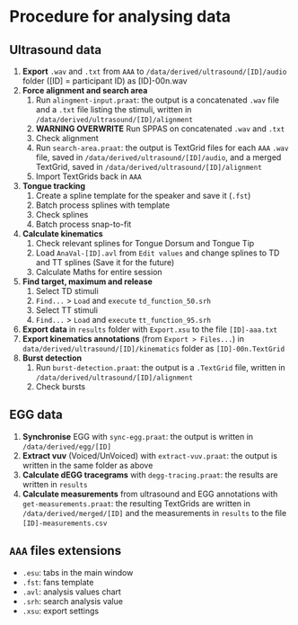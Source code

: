 # Procedure for analysing data

## Ultrasound data

1. **Export** `.wav` and `.txt` from `AAA` to `/data/derived/ultrasound/[ID]/audio` folder ([ID] = participant ID) as [ID]-00n.wav
1. **Force alignment and search area**
   1. Run `alingment-input.praat`: the output is a concatenated `.wav` file and a `.txt` file listing the stimuli, written in `/data/derived/ultrasound/[ID]/alignment`
   1. **WARNING OVERWRITE** Run SPPAS on concatenated `.wav` and `.txt`
   1. Check alignment
   1. Run `search-area.praat`: the output is TextGrid files for each `AAA` `.wav` file, saved in `/data/derived/ultrasound/[ID]/audio`, and a merged TextGrid, saved in `/data/derived/ultrasound/[ID]/alignment`
   1. Import TextGrids back in `AAA`
1. **Tongue tracking**
   1. Create a spline template for the speaker and save it (`.fst`)
   1. Batch process splines with template
   1. Check splines
   1. Batch process snap-to-fit
1. **Calculate kinematics**
   1. Check relevant splines for Tongue Dorsum and Tongue Tip
   1. Load `AnaVal-[ID].avl` from `Edit values` and change splines to TD and TT splines (Save it for the future)
   1. Calculate Maths for entire session
1. **Find target, maximum and release**
   1. Select TD stimuli
   1. `Find...` > `Load` and `execute` `td_function_50.srh`
   1. Select TT stimuli
   1. `Find...` > `Load` and `execute` `tt_function_95.srh`
1. **Export data** in `results` folder with `Export.xsu` to the file `[ID]-aaa.txt`
1. **Export kinematics annotations** (from `Export > Files...`) in `data/derived/ultrasound/[ID]/kinematics` folder as `[ID]-00n.TextGrid`
1. **Burst detection**
   1. Run `burst-detection.praat`: the output is a `.TextGrid` file, written in `/data/derived/ultrasound/[ID]/alignment`
   1. Check bursts

## EGG data

1. **Synchronise** EGG with `sync-egg.praat`: the output is written in `/data/derived/egg/[ID]`
1. **Extract vuv** (Voiced/UnVoiced) with `extract-vuv.praat`: the output is written in the same folder as above
1. **Calculate dEGG tracegrams** with `degg-tracing.praat`: the results are written in `results`
1. **Calculate measurements** from ultrasound and EGG annotations with `get-measurements.praat`: the resulting TextGrids are written in `/data/derived/merged/[ID]` and the measurements in `results` to the file `[ID]-measurements.csv`

## `AAA` files extensions
* `.esu`: tabs in the main window
* `.fst`: fans template
* `.avl`: analysis values chart
* `.srh`: search analysis value
* `.xsu`: export settings
